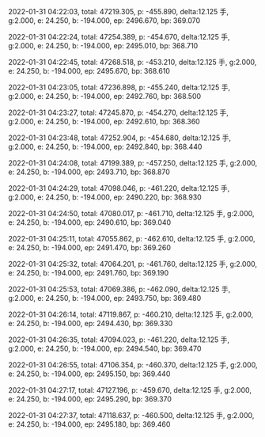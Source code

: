 2022-01-31 04:22:03, total: 47219.305, p: -455.890, delta:12.125 手, g:2.000, e: 24.250, b: -194.000, ep: 2496.670, bp: 369.070

2022-01-31 04:22:24, total: 47254.389, p: -454.670, delta:12.125 手, g:2.000, e: 24.250, b: -194.000, ep: 2495.010, bp: 368.710

2022-01-31 04:22:45, total: 47268.518, p: -453.210, delta:12.125 手, g:2.000, e: 24.250, b: -194.000, ep: 2495.670, bp: 368.610

2022-01-31 04:23:05, total: 47236.898, p: -455.240, delta:12.125 手, g:2.000, e: 24.250, b: -194.000, ep: 2492.760, bp: 368.500

2022-01-31 04:23:27, total: 47245.870, p: -454.270, delta:12.125 手, g:2.000, e: 24.250, b: -194.000, ep: 2492.610, bp: 368.360

2022-01-31 04:23:48, total: 47252.904, p: -454.680, delta:12.125 手, g:2.000, e: 24.250, b: -194.000, ep: 2492.840, bp: 368.440

2022-01-31 04:24:08, total: 47199.389, p: -457.250, delta:12.125 手, g:2.000, e: 24.250, b: -194.000, ep: 2493.710, bp: 368.870

2022-01-31 04:24:29, total: 47098.046, p: -461.220, delta:12.125 手, g:2.000, e: 24.250, b: -194.000, ep: 2490.220, bp: 368.930

2022-01-31 04:24:50, total: 47080.017, p: -461.710, delta:12.125 手, g:2.000, e: 24.250, b: -194.000, ep: 2490.610, bp: 369.040

2022-01-31 04:25:11, total: 47055.862, p: -462.610, delta:12.125 手, g:2.000, e: 24.250, b: -194.000, ep: 2491.470, bp: 369.260

2022-01-31 04:25:32, total: 47064.201, p: -461.760, delta:12.125 手, g:2.000, e: 24.250, b: -194.000, ep: 2491.760, bp: 369.190

2022-01-31 04:25:53, total: 47069.386, p: -462.090, delta:12.125 手, g:2.000, e: 24.250, b: -194.000, ep: 2493.750, bp: 369.480

2022-01-31 04:26:14, total: 47119.867, p: -460.210, delta:12.125 手, g:2.000, e: 24.250, b: -194.000, ep: 2494.430, bp: 369.330

2022-01-31 04:26:35, total: 47094.023, p: -461.220, delta:12.125 手, g:2.000, e: 24.250, b: -194.000, ep: 2494.540, bp: 369.470

2022-01-31 04:26:55, total: 47106.354, p: -460.370, delta:12.125 手, g:2.000, e: 24.250, b: -194.000, ep: 2495.150, bp: 369.440

2022-01-31 04:27:17, total: 47127.196, p: -459.670, delta:12.125 手, g:2.000, e: 24.250, b: -194.000, ep: 2495.290, bp: 369.370

2022-01-31 04:27:37, total: 47118.637, p: -460.500, delta:12.125 手, g:2.000, e: 24.250, b: -194.000, ep: 2495.180, bp: 369.460